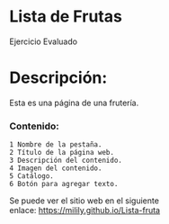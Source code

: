 
# Lista de Frutas

Ejercicio Evaluado

# Descripción:

Esta es una página de una frutería.

### Contenido:

    1 Nombre de la pestaña.
    2 Título de la página web.
    3 Descripción del contenido.
    4 Imagen del contenido.
    5 Catálogo.
    6 Botón para agregar texto.

Se puede ver el sitio web en el siguiente enlace: https://milily.github.io/Lista-fruta




